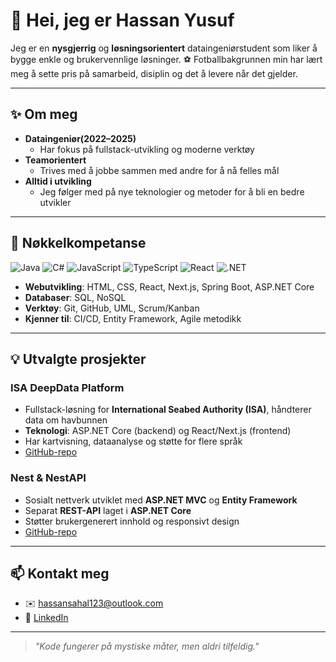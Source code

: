 # 👋 Hei, jeg er Hassan Yusuf
Jeg er en **nysgjerrig** og **løsningsorientert** dataingeniørstudent som liker å bygge enkle og brukervennlige løsninger. ⚽️ Fotballbakgrunnen min har lært meg å sette pris på samarbeid, disiplin og det å levere når det gjelder.

---

## ✨ Om meg
- **Dataingeniør(2022–2025)**  
  - Har fokus på fullstack-utvikling og moderne verktøy
- **Teamorientert**  
  - Trives med å jobbe sammen med andre for å nå felles mål
- **Alltid i utvikling**  
  - Jeg følger med på nye teknologier og metoder for å bli en bedre utvikler

---

## 🚀 Nøkkelkompetanse
![Java](https://img.shields.io/badge/Java-ED8B00?style=for-the-badge&logo=java&logoColor=white)
![C#](https://img.shields.io/badge/C%23-239120?style=for-the-badge&logo=csharp&logoColor=white)
![JavaScript](https://img.shields.io/badge/JavaScript-F0DB4F?style=for-the-badge&logo=javascript&logoColor=323330)
![TypeScript](https://img.shields.io/badge/TypeScript-007ACC?style=for-the-badge&logo=typescript&logoColor=white)
![React](https://img.shields.io/badge/React-20232A?style=for-the-badge&logo=react&logoColor=61DAFB)
![.NET](https://img.shields.io/badge/.NET-5C2D91?style=for-the-badge&logo=.net&logoColor=white)

- **Webutvikling**: HTML, CSS, React, Next.js, Spring Boot, ASP.NET Core  
- **Databaser**: SQL, NoSQL  
- **Verktøy**: Git, GitHub, UML, Scrum/Kanban  
- **Kjenner til**: CI/CD, Entity Framework, Agile metodikk

---

## 💡 Utvalgte prosjekter

### ISA DeepData Platform
- Fullstack-løsning for **International Seabed Authority (ISA)**, håndterer data om havbunnen  
- **Teknologi**: ASP.NET Core (backend) og React/Next.js (frontend)  
- Har kartvisning, dataanalyse og støtte for flere språk
- [GitHub-repo](https://github.com/HassanYusuf1/Bachelor.git)

### Nest & NestAPI
- Sosialt nettverk utviklet med **ASP.NET MVC** og **Entity Framework**  
- Separat **REST-API** laget i **ASP.NET Core**  
- Støtter brukergenerert innhold og responsivt design  
- [GitHub-repo](https://github.com/HassanYusuf1/Nest.git)

---

## 📫 Kontakt meg
- ✉️ [hassansahal123@outlook.com](mailto:hassansahal123@outlook.com)
- 💼 [LinkedIn](https://www.linkedin.com/in/hassan-yusuf-376043327)

---

> *"Kode fungerer på mystiske måter, men aldri tilfeldig."*
